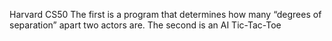 Harvard CS50
The first is a program that determines how many “degrees of separation” apart two actors are.
The second is an AI Tic-Tac-Toe

